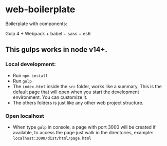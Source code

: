 # web-boilerplate
Boilerplate with components:

Gulp 4 + Webpack + babel + sass + es6

## This gulps works in node v14+.

### Local development:
- Run `npm install`
- Run `gulp`
- The `index.html` inside the `src` folder, works like a summary. This is the default page that will open when you start the development environment. You can customize it.
- The others folders is just like any other web project structure.

### Open localhost

- When type `gulp` in console, a page with port 3000 will be created if available, to access the page just walk in the directories, example: `localhost:3000/dist/html/page.html`
